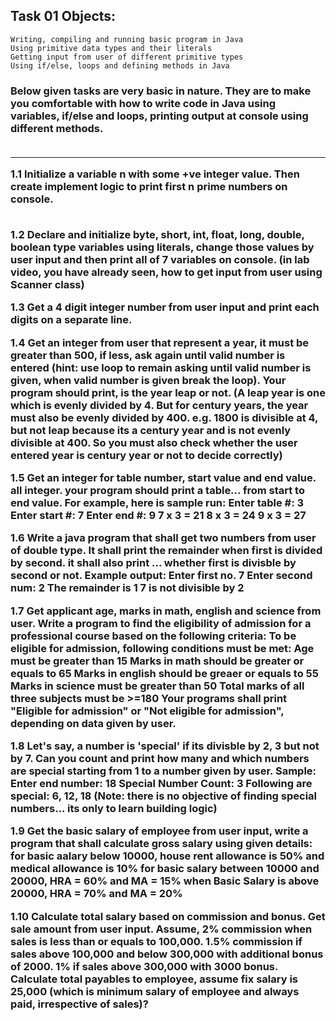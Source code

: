 ## Task 01 Objects:

    Writing, compiling and running basic program in Java
    Using primitive data types and their literals
    Getting input from user of different primitive types
    Using if/else, loops and defining methods in Java

<h3>
Below given tasks are very basic in nature. They are to make you comfortable with how to write code in Java using variables, if/else and loops, printing output at console using different methods.
<br><br><hr>
1.1 
Initialize a variable n with some +ve integer value. Then create implement logic to print first n prime numbers on console. <br><br>

1.2
Declare and initialize byte, short, int, float, long, double, boolean type variables using literals, change those values by user input and then print all of 7 variables on console. (in lab video, you have already seen, how to get input from user using Scanner class)

1.3 
Get a 4 digit integer number from user input and print each digits on a separate line.

1.4 
Get an integer from user that represent a year, it must be greater than 500, if less, ask again until valid number is entered (hint: use loop to remain asking until valid number is given, when valid number is given break the loop). Your program should print, is the year leap or not. (A leap year is one which is evenly divided by 4. But for century years, the year must also be evenly divided by 400. e.g. 1800 is divisible at 4, but not leap because its a century year and is not evenly divisible at 400. So you must also check whether the user entered year is century year or not to decide correctly)

1.5 
Get an integer for table number, start value and end value. all integer. your program should print a table... from start to end value. For example, here is sample run:
Enter table #: 3
Enter start #: 7
Enter end #: 9
7 x 3 = 21
8 x 3 = 24
9 x 3 = 27


1.6 
Write a java program that shall get two numbers from user of double type. It shall print the remainder when first is divided by second. it shall also print ... whether first is divisble by second or not.
Example output:
Enter first no. 7
Enter second num: 2
The remainder is 1
7 is not divisible by 2

1.7
Get applicant age, marks in math, english and science from user. Write a program to find the eligibility of admission for a professional course based on the following criteria: To be eligible for admission, following conditions must be met:
Age must be greater than 15
Marks in math should be greater or equals to 65
Marks in english should be greaer or equals to 55
Marks in science must be greater than 50
Total marks of all three subjects must be >=180
Your programs shall print "Eligible for admission" or "Not eligible for admission", depending on data given by user.

1.8
Let's say, a number is 'special' if its divisble by 2, 3 but not by 7. Can you count and print how many and which numbers are special starting from 1 to a number given by user. Sample:
Enter end number: 18
Special Number Count: 3
Following are special: 6, 12, 18
(Note: there is no objective of finding special numbers... its only to learn building logic)

1.9
Get the basic salary of employee from user input, write a program that shall calculate gross salary using given details:
for basic aalary below 10000, house rent allowance is 50% and medical allowance is 10%
for basic salary between 10000 and 20000, HRA = 60% and MA = 15%
when Basic Salary is above 20000, HRA = 70% and MA = 20%

1.10
Calculate total salary based on commission and bonus. Get sale amount from user input.
Assume, 2% commission when sales is less than or equals to 100,000. 1.5% commission if sales above 100,000 and below 300,000 with additional bonus of 2000. 1% if sales above 300,000 with 3000 bonus. Calculate total payables to employee, assume fix salary is 25,000 (which is minimum salary of employee and always paid, irrespective of sales)?
</h3>